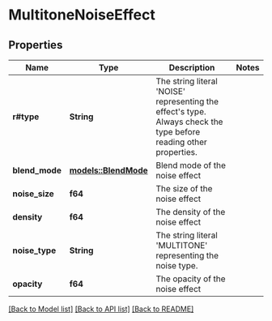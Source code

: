 # MultitoneNoiseEffect

## Properties

Name | Type | Description | Notes
------------ | ------------- | ------------- | -------------
**r#type** | **String** | The string literal 'NOISE' representing the effect's type. Always check the type before reading other properties. | 
**blend_mode** | [**models::BlendMode**](BlendMode.md) | Blend mode of the noise effect | 
**noise_size** | **f64** | The size of the noise effect | 
**density** | **f64** | The density of the noise effect | 
**noise_type** | **String** | The string literal 'MULTITONE' representing the noise type. | 
**opacity** | **f64** | The opacity of the noise effect | 

[[Back to Model list]](../README.md#documentation-for-models) [[Back to API list]](../README.md#documentation-for-api-endpoints) [[Back to README]](../README.md)



